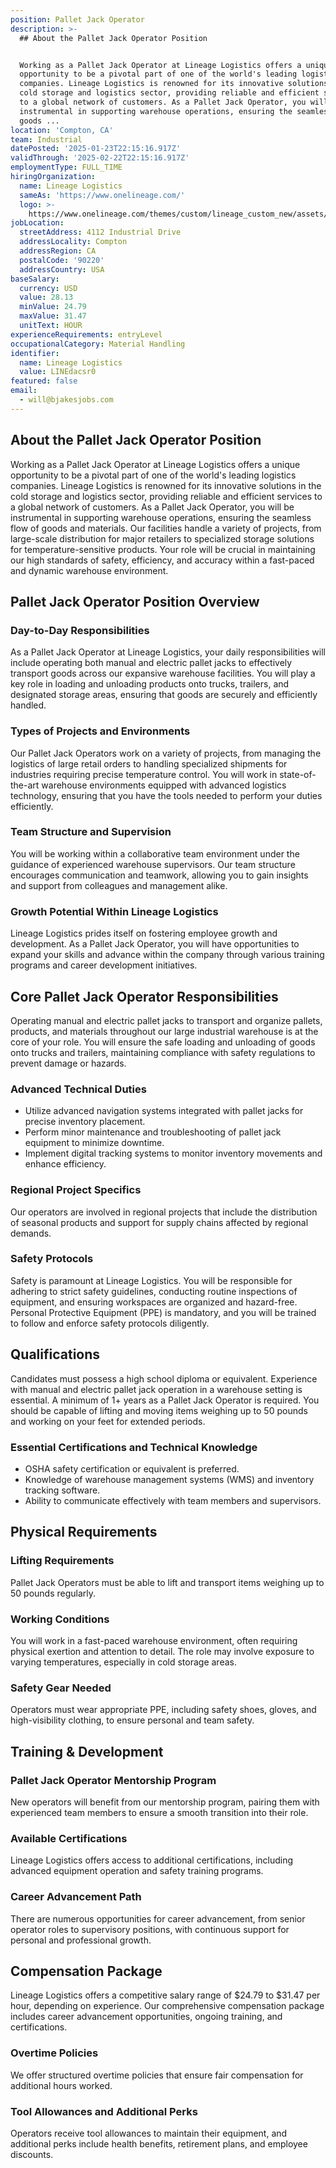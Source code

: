 ```yaml
---
position: Pallet Jack Operator
description: >-
  ## About the Pallet Jack Operator Position


  Working as a Pallet Jack Operator at Lineage Logistics offers a unique
  opportunity to be a pivotal part of one of the world's leading logistics
  companies. Lineage Logistics is renowned for its innovative solutions in the
  cold storage and logistics sector, providing reliable and efficient services
  to a global network of customers. As a Pallet Jack Operator, you will be
  instrumental in supporting warehouse operations, ensuring the seamless flow of
  goods ...
location: 'Compton, CA'
team: Industrial
datePosted: '2025-01-23T22:15:16.917Z'
validThrough: '2025-02-22T22:15:16.917Z'
employmentType: FULL_TIME
hiringOrganization:
  name: Lineage Logistics
  sameAs: 'https://www.onelineage.com/'
  logo: >-
    https://www.onelineage.com/themes/custom/lineage_custom_new/assets/lineage_logo.svg
jobLocation:
  streetAddress: 4112 Industrial Drive
  addressLocality: Compton
  addressRegion: CA
  postalCode: '90220'
  addressCountry: USA
baseSalary:
  currency: USD
  value: 28.13
  minValue: 24.79
  maxValue: 31.47
  unitText: HOUR
experienceRequirements: entryLevel
occupationalCategory: Material Handling
identifier:
  name: Lineage Logistics
  value: LINEdacsr0
featured: false
email:
  - will@bjakesjobs.com
---
```




## About the Pallet Jack Operator Position

Working as a Pallet Jack Operator at Lineage Logistics offers a unique opportunity to be a pivotal part of one of the world's leading logistics companies. Lineage Logistics is renowned for its innovative solutions in the cold storage and logistics sector, providing reliable and efficient services to a global network of customers. As a Pallet Jack Operator, you will be instrumental in supporting warehouse operations, ensuring the seamless flow of goods and materials. Our facilities handle a variety of projects, from large-scale distribution for major retailers to specialized storage solutions for temperature-sensitive products. Your role will be crucial in maintaining our high standards of safety, efficiency, and accuracy within a fast-paced and dynamic warehouse environment.

## Pallet Jack Operator Position Overview

### Day-to-Day Responsibilities

As a Pallet Jack Operator at Lineage Logistics, your daily responsibilities will include operating both manual and electric pallet jacks to effectively transport goods across our expansive warehouse facilities. You will play a key role in loading and unloading products onto trucks, trailers, and designated storage areas, ensuring that goods are securely and efficiently handled. 

### Types of Projects and Environments

Our Pallet Jack Operators work on a variety of projects, from managing the logistics of large retail orders to handling specialized shipments for industries requiring precise temperature control. You will work in state-of-the-art warehouse environments equipped with advanced logistics technology, ensuring that you have the tools needed to perform your duties efficiently.

### Team Structure and Supervision

You will be working within a collaborative team environment under the guidance of experienced warehouse supervisors. Our team structure encourages communication and teamwork, allowing you to gain insights and support from colleagues and management alike.

### Growth Potential Within Lineage Logistics

Lineage Logistics prides itself on fostering employee growth and development. As a Pallet Jack Operator, you will have opportunities to expand your skills and advance within the company through various training programs and career development initiatives.

## Core Pallet Jack Operator Responsibilities

Operating manual and electric pallet jacks to transport and organize pallets, products, and materials throughout our large industrial warehouse is at the core of your role. You will ensure the safe loading and unloading of goods onto trucks and trailers, maintaining compliance with safety regulations to prevent damage or hazards. 

### Advanced Technical Duties

- Utilize advanced navigation systems integrated with pallet jacks for precise inventory placement.
- Perform minor maintenance and troubleshooting of pallet jack equipment to minimize downtime.
- Implement digital tracking systems to monitor inventory movements and enhance efficiency.

### Regional Project Specifics

Our operators are involved in regional projects that include the distribution of seasonal products and support for supply chains affected by regional demands.

### Safety Protocols

Safety is paramount at Lineage Logistics. You will be responsible for adhering to strict safety guidelines, conducting routine inspections of equipment, and ensuring workspaces are organized and hazard-free. Personal Protective Equipment (PPE) is mandatory, and you will be trained to follow and enforce safety protocols diligently.

## Qualifications

Candidates must possess a high school diploma or equivalent. Experience with manual and electric pallet jack operation in a warehouse setting is essential. A minimum of 1+ years as a Pallet Jack Operator is required. You should be capable of lifting and moving items weighing up to 50 pounds and working on your feet for extended periods. 

### Essential Certifications and Technical Knowledge

- OSHA safety certification or equivalent is preferred.
- Knowledge of warehouse management systems (WMS) and inventory tracking software.
- Ability to communicate effectively with team members and supervisors.

## Physical Requirements

### Lifting Requirements

Pallet Jack Operators must be able to lift and transport items weighing up to 50 pounds regularly. 

### Working Conditions

You will work in a fast-paced warehouse environment, often requiring physical exertion and attention to detail. The role may involve exposure to varying temperatures, especially in cold storage areas.

### Safety Gear Needed

Operators must wear appropriate PPE, including safety shoes, gloves, and high-visibility clothing, to ensure personal and team safety.

## Training & Development

### Pallet Jack Operator Mentorship Program

New operators will benefit from our mentorship program, pairing them with experienced team members to ensure a smooth transition into their role.

### Available Certifications

Lineage Logistics offers access to additional certifications, including advanced equipment operation and safety training programs.

### Career Advancement Path

There are numerous opportunities for career advancement, from senior operator roles to supervisory positions, with continuous support for personal and professional growth.

## Compensation Package

Lineage Logistics offers a competitive salary range of $24.79 to $31.47 per hour, depending on experience. Our comprehensive compensation package includes career advancement opportunities, ongoing training, and certifications.

### Overtime Policies

We offer structured overtime policies that ensure fair compensation for additional hours worked.

### Tool Allowances and Additional Perks

Operators receive tool allowances to maintain their equipment, and additional perks include health benefits, retirement plans, and employee discounts.